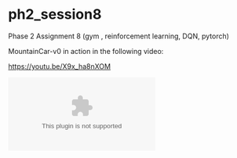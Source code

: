 # ph2_session8
Phase 2 Assignment 8 (gym , reinforcement learning, DQN, pytorch)

MountainCar-v0 in action in the following video:

https://youtu.be/X9x_ha8nXOM

![screen shot](https://github.com/mkhetan/ph2_session8/blob/master/screen_shot_mountain_car.docx)
